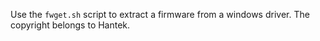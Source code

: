 Use the `fwget.sh` script to extract a firmware from a windows driver. 
The copyright belongs to Hantek.
